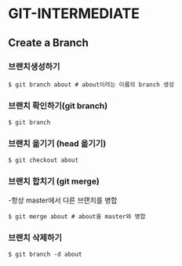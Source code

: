 # GIT-INTERMEDIATE



## Create a Branch

### 브랜치생성하기

```
$ git branch about # about이라는 이름의 branch 생성 
```



### 브랜치 확인하기(git branch)

```
$ git branch
```



### 브랜치 옮기기 (head 옮기기)

```
$ git checkout about
```



### 브랜치 합치기 (git merge)

 -항상 master에서 다른 브랜치를 병합

```
$ git merge about # about을 master와 병합
```



### 브랜치 삭제하기

```
$ git branch -d about
```



